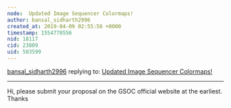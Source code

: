 ```yaml
---
node:  Updated Image Sequencer Colormaps!
author: bansal_sidharth2996
created_at: 2019-04-09 02:55:56 +0000
timestamp: 1554778556
nid: 18117
cid: 23809
uid: 503599
---
```




[bansal_sidharth2996](../profile/bansal_sidharth2996) replying to: [ Updated Image Sequencer Colormaps!](../notes/MaggPi/01-14-2019/updated-image-sequencer-colormaps)

----
 Hi, please submit your proposal on the GSOC official website at the earliest.
Thanks